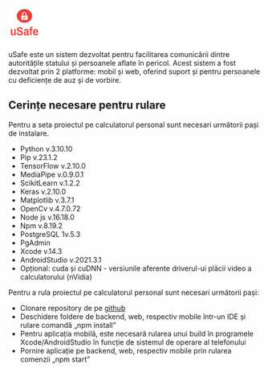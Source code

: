 # <img src="images/logo.png" width="100" height="60">
uSafe este un sistem dezvoltat pentru facilitarea comunicării dintre autoritățile statului și persoanele aflate în pericol. Acest sistem a fost dezvoltat prin 2 platforme: mobil și web, oferind suport și pentru persoanele cu deficiențe de auz și de vorbire.

## Cerințe necesare pentru rulare

Pentru a seta proiectul pe calculatorul personal sunt necesari următorii pași de instalare.

* Python v.3.10.10
* Pip v.23.1.2
* TensorFlow v.2.10.0
* MediaPipe v.0.9.0.1
* ScikitLearn v.1.2.2
* Keras v.2.10.0
* Matplotlib v.3.7.1
* OpenCv v.4.7.0.72
* Node js v.16.18.0
* Npm v.8.19.2
* PostgreSQL 1v.5.3
* PgAdmin
* Xcode v.14.3
* AndroidStudio v.2021.3.1
* Opțional: cuda și cuDNN - versiunile aferente driverul-ui plăcii video a calculatorului (nVidia)

Pentru a rula proiectul pe calculatorul personal sunt necesari următorii pași:

* Clonare repository de pe [github](https://github.com/ioanarijnita/uSafe)
* Deschidere foldere de backend, web, respectiv mobile într-un IDE și rulare comandă „npm install”
* Pentru aplicația mobilă, este necesară rularea unui build în programele Xcode/AndroidStudio în funcție de sistemul de operare al telefonului
* Pornire aplicație pe backend, web, respectiv mobile prin rularea comenzii „npm start”
